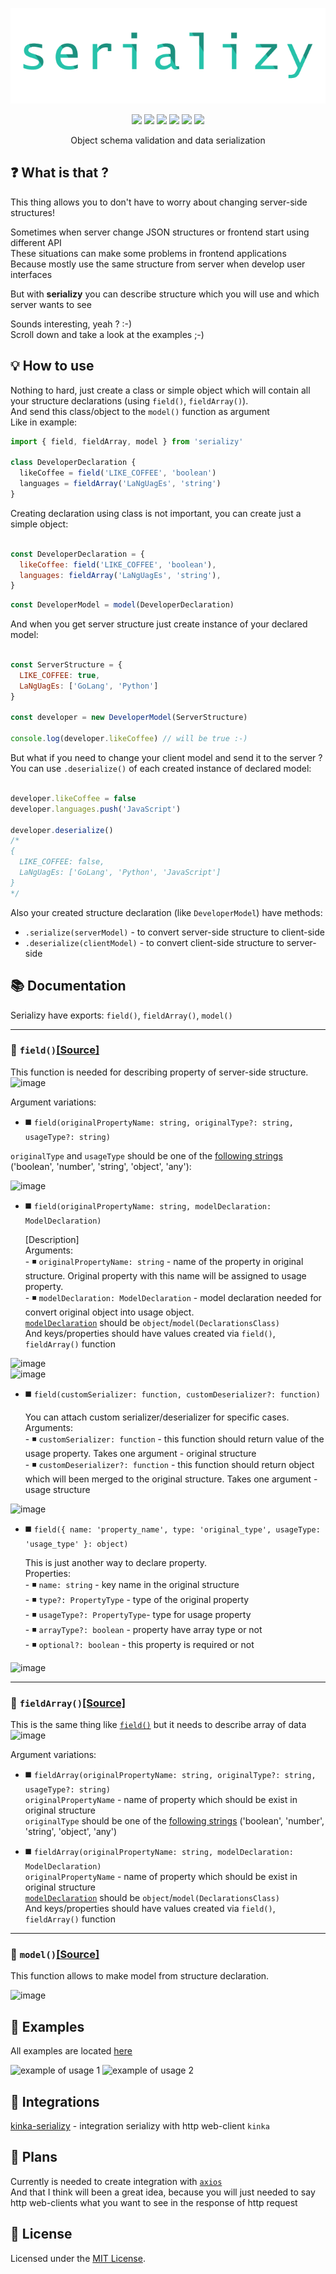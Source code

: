 <div align="center">

  [![serializy](./assets/logo.png)](https://www.npmjs.com/package/serializy) 

  [![](https://img.shields.io/badge/license-MIT-red.svg)](./LICENSE)
  [![](https://img.shields.io/npm/v/serializy.svg)](https://www.npmjs.com/package/serializy)
  [![](https://img.shields.io/travis/acacode/serializy.svg)](https://travis-ci.org/acacode/serializy)
  [![](https://img.shields.io/npm/dm/serializy.svg)](http://npm-stat.com/charts.html?package=serializy)
  [![](https://badgen.net/bundlephobia/min/serializy)](https://bundlephobia.com/result?p=serializy)
  [![](https://badgen.net/bundlephobia/minzip/serializy)](https://bundlephobia.com/result?p=serializy)

  <p>
    Object schema validation and data serialization
  </p>
</div>

## ❓ What is that ?

This thing allows you to don't have to worry about changing server-side structures!  
  
Sometimes when server change JSON structures or frontend start using different API  
These situations can make some problems in frontend applications  
Because mostly use the same structure from server when develop user interfaces  
  
But with **serializy** you can describe structure which you will use and which server wants to see  

Sounds interesting, yeah ? :-)  
Scroll down and take a look at the examples ;-)


## 💡 How to use

Nothing to hard, just create a class or simple object which will contain all your structure declarations (using `field()`, `fieldArray()`).  
And send this class/object to the `model()` function as argument  
Like in example:  

```js
import { field, fieldArray, model } from 'serializy'

class DeveloperDeclaration {
  likeCoffee = field('LIKE_COFFEE', 'boolean')
  languages = fieldArray('LaNgUagEs', 'string')
}
```
Creating declaration using class is not important, you can create just a simple object:  
```js

const DeveloperDeclaration = {
  likeCoffee: field('LIKE_COFFEE', 'boolean'),
  languages: fieldArray('LaNgUagEs', 'string'),
}

```
  
```js
const DeveloperModel = model(DeveloperDeclaration)
```

And when you get server structure just create instance of your declared model:  

```js

const ServerStructure = {
  LIKE_COFFEE: true,
  LaNgUagEs: ['GoLang', 'Python']
}

const developer = new DeveloperModel(ServerStructure)

console.log(developer.likeCoffee) // will be true :-)
```

But what if you need to change your client model and send it to the server ?  
You can use `.deserialize()` of each created instance of declared model:  

```js

developer.likeCoffee = false
developer.languages.push('JavaScript')

developer.deserialize()
/*
{
  LIKE_COFFEE: false,
  LaNgUagEs: ['GoLang', 'Python', 'JavaScript']
}
*/
```
Also your created structure declaration (like `DeveloperModel`) have methods:  
- `.serialize(serverModel)` - to convert server-side structure to client-side  
- `.deserialize(clientModel)` - to convert client-side structure to server-side  
  
## 📚 Documentation
Serializy have exports: `field()`, `fieldArray()`, `model()`  

<hr>

### 🔹 `field()`[[Source]](./src/field_declaration.ts#L102)  

This function is needed for describing property of server-side structure.  
![image](https://user-images.githubusercontent.com/16340911/60381983-1539e180-9a65-11e9-874e-7c67d4244b2e.png)  

Argument variations:  
- ◼️ `field(originalPropertyName: string, originalType?: string, usageType?: string)`  

`originalType` and `usageType` should be one of the [following strings](./src/converter.ts#L30) ('boolean', 'number', 'string', 'object', 'any'):  


![image](https://user-images.githubusercontent.com/16340911/60689395-9d851000-9ec5-11e9-99bc-cb55b3ea6ea1.png)  



  
  
  
- ◼️ `field(originalPropertyName: string, modelDeclaration: ModelDeclaration)`  

  [Description]  
  Arguments:  
      - ◾️ `originalPropertyName: string` - name of the property in original structure.  Original property with this name will be assigned to usage property.  
      - ◾️ `modelDeclaration: ModelDeclaration` - model declaration needed for convert original object into usage object.  
          [`modelDeclaration`](./src/field_declaration.ts#L8) should be `object`/`model(DeclarationsClass)`  
          And keys/properties should have values created via `field()`, `fieldArray()` function  


![image](https://user-images.githubusercontent.com/16340911/60382161-f9840a80-9a67-11e9-9ea8-a5e56762b13a.png)  
![image](https://user-images.githubusercontent.com/16340911/60382173-1f111400-9a68-11e9-8fb1-f1a2e7c11a6d.png)  


  
  

  
- ◼️ `field(customSerializer: function, customDeserializer?: function)`  

  You can attach custom serializer/deserializer for specific cases.  
  Arguments:  
      - ◾️ `customSerializer: function` - this function should return value of the usage property. Takes one argument - original structure   
      - ◾️ `customDeserializer?: function` - this function should return object which will been merged to the original structure. Takes one argument - usage structure  


![image](https://user-images.githubusercontent.com/16340911/60382224-c4c48300-9a68-11e9-963c-606971be4564.png)  


  
  

  
- ◼️ `field({ name: 'property_name', type: 'original_type', usageType: 'usage_type' }: object)`  

  This is just another way to declare property.   
  Properties:  
      - ◾️ `name: string` - key name in the original structure  
      - ️◾️ `type?: PropertyType` - type of the original property  
      - ◾️ `usageType?: PropertyType`- type for usage property  
      - ◾️ `arrayType?: boolean` - property have array type or not  
      - ◾️ `optional?: boolean` - this property is required or not  


![image](https://user-images.githubusercontent.com/16340911/62254558-44e05e80-b402-11e9-8fd6-59e3491d0238.png)  


  
  

  
<!-- Function `field()` needs you to describe some property of your model like  
```
class  -->

<hr>


### 🔹 `fieldArray()`[[Source]](./src/field_declaration.ts#L105)  

This is the same thing like [`field()`](#fieldsource) but it needs to describe array of data  
![image](https://user-images.githubusercontent.com/16340911/60383955-019c7400-9a81-11e9-8c49-270617f0f8be.png)

Argument variations:  

- ◼️ `fieldArray(originalPropertyName: string, originalType?: string, usageType?: string)`  
`originalPropertyName` - name of property which should be exist in original structure  
`originalType` should be one of the [following strings](./src/converter.ts#L30) ('boolean', 'number', 'string', 'object', 'any')  


- ◼️ `fieldArray(originalPropertyName: string, modelDeclaration: ModelDeclaration)`  
`originalPropertyName` - name of property which should be exist in original structure  
[`modelDeclaration`](./src/field_declaration.ts#L8) should be `object`/`model(DeclarationsClass)`  
And keys/properties should have values created via `field()`, `fieldArray()` function  

<hr>


### 🔹 `model()`[[Source]](./src/model_wrapper.ts#L48)  

This function allows to make model from structure declaration.  

![image](https://user-images.githubusercontent.com/16340911/60385059-d5d3bb00-9a8d-11e9-89f5-258d2364ab52.png)  


   
   
   
## 📄 Examples  

All examples are located [here](./example/index.ts)  

![example of usage 1](./assets/serializy_example.png)
![example of usage 2](./assets/serializy_example2.png)


## 📢 Integrations  

  [kinka-serializy](https://github.com/acacode/kinka-serializy) - integration serializy with http web-client `kinka`  


## 📢 Plans 

Currently is needed to create integration with [`axios`](https://github.com/axios/axios)  
And that I think will been a great idea, because you will just needed to say http web-clients what you want to see in the response of http request  


## 📝 License

Licensed under the [MIT License](./LICENSE).
